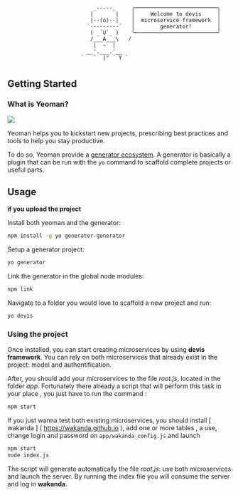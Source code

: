 
#
                               _-----_     ╭──────────────────────────╮
                              |       |    │     Welcome to devis     │
                              |--(o)--|    │  microservice framework  │
                             `---------´   │        generator!        │
                              ( _´U`_ )    ╰──────────────────────────╯
                              /___A___\   /
                               |  ~  |     
                             __'.___.'__   
                           ´   `  |° ´ Y ` 

#

## Getting Started


### What is Yeoman?
[![](https://raw.githubusercontent.com/yeoman/media/master/optimized/yeoman-masthead.png)](http://yeoman.io)


Yeoman helps you to kickstart new projects, prescribing best practices and tools to help you stay productive.

To do so, Yeoman provide a [generator ecosystem](http://yeoman.io/generators/). A generator is basically a plugin that can be run with the `yo` command to scaffold complete projects or useful parts.


## Usage
**if you upload the project**

Install both yeoman and the generator:
```bash
npm install -g yo generator-generator
```

Setup a generator project:
```bash
yo generator
```

Link the generator in the global node modules:
```bash
npm link
```

Navigate to a folder you would love to scaffold a new project and run:
```bash
yo devis
```
### Using the project
Once installed, you can start creating microservices by using **devis framework**. You can rely on both microservices that already exist in the project: model and authentification. 

After, you should add your microservices to the file *root.js*, located in the folder *app*. Fortunately there already a script that will perform this task in your place , you just have to run the command :

```bash
npm start
```

If you just wanna test both existing microservices, you should install [ wakanda ] ( https://wakanda.github.io ), add one or more tables , a use, change login and password on ```app/wakanda_config.js``` and launch

```bash
npm start
node index.js
```

The script will generate automatically the file *root.js*: use  both microservices and launch the server.
By running the index file you will consume the server and log in **wakanda**.

